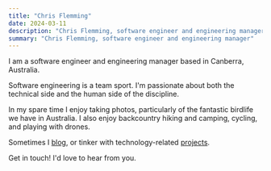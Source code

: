 ```yaml
---
title: "Chris Flemming"
date: 2024-03-11
description: "Chris Flemming, software engineer and engineering manager"
summary: "Chris Flemming, software engineer and engineering manager"
---
```


I am a software engineer and engineering manager based in Canberra, Australia.

Software engineering is a team sport. I'm passionate about both the technical side and the human side of the discipline.

In my spare time I enjoy taking photos, particularly of the fantastic birdlife we have in Australia. I also enjoy backcountry hiking and camping, cycling, and playing with drones.

Sometimes I [blog](/blog), or tinker with technology-related [projects](/projects).

Get in touch! I'd love to hear from you.
